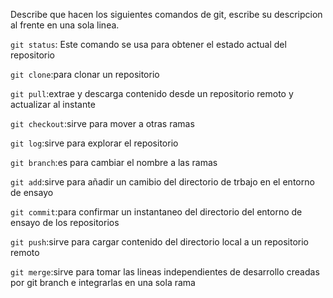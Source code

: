 Describe que hacen los siguientes comandos de git, escribe su descripcion al frente en una sola linea.

`git status`: Este comando se usa para obtener el estado actual del repositorio

`git clone`:para clonar un repositorio

`git pull`:extrae y descarga contenido desde un repositorio remoto y actualizar al instante

`git checkout`:sirve para mover a otras ramas

`git log`:sirve para explorar el repositorio

`git branch`:es para cambiar el nombre a las ramas

`git add`:sirve para añadir un camibio del directorio de trbajo en el entorno de ensayo

`git commit`:para confirmar un instantaneo del directorio del entorno de ensayo de los repositorios 

`git push`:sirve para cargar contenido del directorio local a un repositorio remoto

`git merge`:sirve para tomar las lineas independientes de desarrollo creadas por git branch e integrarlas en una sola rama
